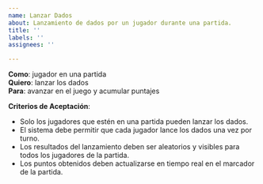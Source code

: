 ```yaml
---
name: Lanzar Dados
about: Lanzamiento de dados por un jugador durante una partida.
title: ''
labels: ''
assignees: ''

---
```


**Como**: jugador en una partida  
**Quiero**: lanzar los dados  
**Para**: avanzar en el juego y acumular puntajes  

**Criterios de Aceptación**:
- Solo los jugadores que estén en una partida pueden lanzar los dados.
- El sistema debe permitir que cada jugador lance los dados una vez por turno.
- Los resultados del lanzamiento deben ser aleatorios y visibles para todos los jugadores de la partida.
- Los puntos obtenidos deben actualizarse en tiempo real en el marcador de la partida.

